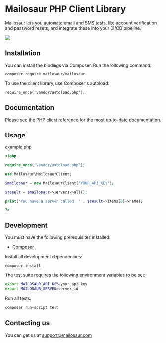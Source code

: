 # Mailosaur PHP Client Library

[Mailosaur](https://mailosaur.com) lets you automate email and SMS tests, like account verification and password resets, and integrate these into your CI/CD pipeline.

[![](https://github.com/mailosaur/mailosaur-php/workflows/CI/badge.svg)](https://github.com/mailosaur/mailosaur-php/actions)

## Installation

You can install the bindings via Composer. Run the following command:

```
composer require mailosaur/mailosaur
```

To use the client library, use Composer's autoload:

```
require_once('vendor/autoload.php');
```

## Documentation

Please see the [PHP client reference](https://mailosaur.com/docs/email-testing/php/client-reference/) for the most up-to-date documentation.

## Usage

example.php

```php
<?php

require_once('vendor/autoload.php');

use Mailosaur\MailosaurClient;

$mailosaur = new MailosaurClient('YOUR_API_KEY');

$result = $mailosaur->servers->all();

print('You have a server called: ' . $result->items[0]->name);

?>
```

## Development

You must have the following prerequisites installed:

* [Composer](https://getcomposer.org/)

Install all development dependencies:

```sh
composer install
```

The test suite requires the following environment variables to be set:

```sh
export MAILOSAUR_API_KEY=your_api_key
export MAILOSAUR_SERVER=server_id
```

Run all tests:

```sh
composer run-script test
```

## Contacting us

You can get us at [support@mailosaur.com](mailto:support@mailosaur.com)
